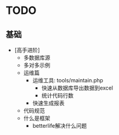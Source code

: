 # TODO

## 基础

- [高手进阶]
  - 多数据库源
  - 多对多示例
  - 运维篇
    - 运维工具: tools/maintain.php
      - 快速从数据库导出数据到excel
      - 统计代码行数
    - 快速生成报表
  - 代码规范
  - 什么是框架
    - betterlife解决什么问题